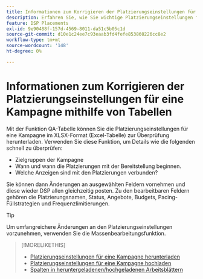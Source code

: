 ```yaml
---
title: Informationen zum Korrigieren der Platzierungseinstellungen für eine Kampagne mithilfe von Tabellen
description: Erfahren Sie, wie Sie wichtige Platzierungseinstellungen für eine Kampagne mithilfe von Excel QA-Tabellen überprüfen und bearbeiten.
feature: DSP Placements
exl-id: 9e90488f-157d-4569-8011-da51c5b05c1d
source-git-commit: d10e1c24ee7c93eaab3fd4fefe853860226cc8e2
workflow-type: tm+mt
source-wordcount: '148'
ht-degree: 0%

---
```


# Informationen zum Korrigieren der Platzierungseinstellungen für eine Kampagne mithilfe von Tabellen

Mit der Funktion QA-Tabelle können Sie die Platzierungseinstellungen für eine Kampagne im XLSX-Format (Excel-Tabelle) zur Überprüfung herunterladen. Verwenden Sie diese Funktion, um Details wie die folgenden schnell zu überprüfen:

* Zielgruppen der Kampagne
* Wann und wann die Platzierungen mit der Bereitstellung beginnen.
* Welche Anzeigen sind mit den Platzierungen verbunden?

Sie können dann Änderungen an ausgewählten Feldern vornehmen und diese wieder DSP allen gleichzeitig posten. Zu den bearbeitbaren Feldern gehören die Platzierungsnamen, Status, Angebote, Budgets, Pacing-Füllstrategien und Frequenzlimitierungen.

>[!TIP]
>
>Um umfangreichere Änderungen an den Platzierungseinstellungen vorzunehmen, verwenden Sie die Massenbearbeitungsfunktion.<!-- add link once we have help on it -->

>[!MORELIKETHIS]
>
>* [Platzierungseinstellungen für eine Kampagne herunterladen](qa-sheet-download.md)
>* [Platzierungseinstellungen für eine Kampagne hochladen](qa-sheet-upload.md)
>* [Spalten in heruntergeladenen/hochgeladenen Arbeitsblättern](qa-sheet-columns.md)

